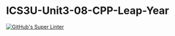# ICS3U-Unit3-08-CPP-Leap-Year

[![GitHub's Super Linter](https://github.com/matthew-meech/ICS3U-Unit3-08-CPP-Leap-Year/workflows/GitHub's%20Super%20Linter/badge.svg)](https://github.com/matthew-meech/ICS3U-Unit3-08-CPP-Leap-Year/actions)
